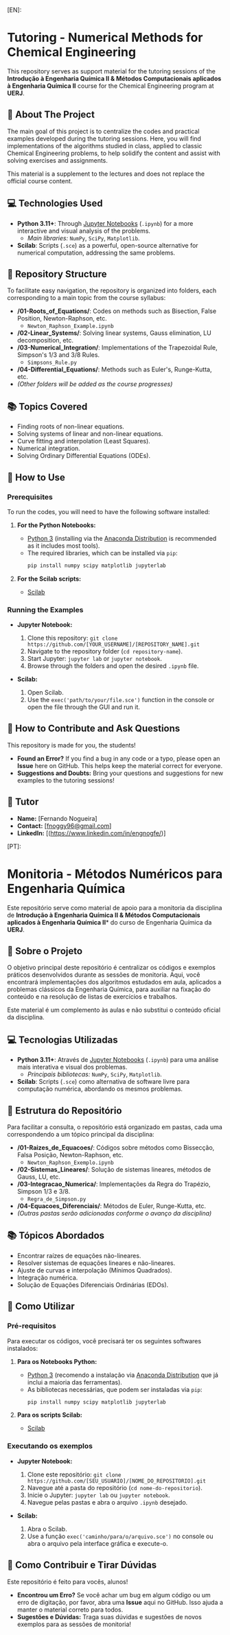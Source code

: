 [EN]: 
# Tutoring - Numerical Methods for Chemical Engineering

This repository serves as support material for the tutoring sessions of the **Introdução à Engenharia Química II & Métodos Computacionais aplicados à Engenharia Química II** course for the Chemical Engineering program at **UERJ**.

## 🎯 About The Project

The main goal of this project is to centralize the codes and practical examples developed during the tutoring sessions. Here, you will find implementations of the algorithms studied in class, applied to classic Chemical Engineering problems, to help solidify the content and assist with solving exercises and assignments.

This material is a supplement to the lectures and does not replace the official course content.

## 💻 Technologies Used

  * **Python 3.11+**: Through [Jupyter Notebooks](https://jupyter.org/) (`.ipynb`) for a more interactive and visual analysis of the problems.
      * *Main libraries:* `NumPy`, `SciPy`, `Matplotlib`.
  * **Scilab**: Scripts (`.sce`) as a powerful, open-source alternative for numerical computation, addressing the same problems.

## 📂 Repository Structure

To facilitate easy navigation, the repository is organized into folders, each corresponding to a main topic from the course syllabus:

  * **/01-Roots\_of\_Equations/**: Codes on methods such as Bisection, False Position, Newton-Raphson, etc.
      * `Newton_Raphson_Example.ipynb`
  * **/02-Linear\_Systems/**: Solving linear systems, Gauss elimination, LU decomposition, etc.
  * **/03-Numerical\_Integration/**: Implementations of the Trapezoidal Rule, Simpson's 1/3 and 3/8 Rules.
      * `Simpsons_Rule.py`
  * **/04-Differential\_Equations/**: Methods such as Euler's, Runge-Kutta, etc.
  * *(Other folders will be added as the course progresses)*

## 📚 Topics Covered

  * Finding roots of non-linear equations.
  * Solving systems of linear and non-linear equations.
  * Curve fitting and interpolation (Least Squares).
  * Numerical integration.
  * Solving Ordinary Differential Equations (ODEs).

## 🚀 How to Use

### Prerequisites

To run the codes, you will need to have the following software installed:

1.  **For the Python Notebooks:**

      * [Python 3](https://www.python.org/downloads/) (installing via the [Anaconda Distribution](https://www.anaconda.com/products/distribution) is recommended as it includes most tools).
      * The required libraries, which can be installed via `pip`:
        ```bash
        pip install numpy scipy matplotlib jupyterlab
        ```

2.  **For the Scilab scripts:**

      * [Scilab](https://www.scilab.org/download/)

### Running the Examples

  * **Jupyter Notebook:**

    1.  Clone this repository: `git clone https://github.com/[YOUR_USERNAME]/[REPOSITORY_NAME].git`
    2.  Navigate to the repository folder (`cd repository-name`).
    3.  Start Jupyter: `jupyter lab` or `jupyter notebook`.
    4.  Browse through the folders and open the desired `.ipynb` file.

  * **Scilab:**

    1.  Open Scilab.
    2.  Use the `exec('path/to/your/file.sce')` function in the console or open the file through the GUI and run it.

## 🤝 How to Contribute and Ask Questions

This repository is made for you, the students\!

  * **Found an Error?** If you find a bug in any code or a typo, please open an **Issue** here on GitHub. This helps keep the material correct for everyone.
  * **Suggestions and Doubts:** Bring your questions and suggestions for new examples to the tutoring sessions\!

## 👤 Tutor

  * **Name:** [Fernando Nogueira]
  * **Contact:** [fnoggy96@gmail.com]
  * **LinkedIn:** [(https://www.linkedin.com/in/engnogfe/)]

[PT]: 

# Monitoria - Métodos Numéricos para Engenharia Química

Este repositório serve como material de apoio para a monitoria da disciplina de **Introdução à Engenharia Química II & Métodos Computacionais aplicados à Engenharia Química II*** do curso de Engenharia Química da **UERJ**.

## 🎯 Sobre o Projeto

O objetivo principal deste repositório é centralizar os códigos e exemplos práticos desenvolvidos durante as sessões de monitoria. Aqui, você encontrará implementações dos algoritmos estudados em aula, aplicados a problemas clássicos da Engenharia Química, para auxiliar na fixação do conteúdo e na resolução de listas de exercícios e trabalhos.

Este material é um complemento às aulas e não substitui o conteúdo oficial da disciplina.

## 💻 Tecnologias Utilizadas

  * **Python 3.11+**: Através de [Jupyter Notebooks](https://jupyter.org/) (`.ipynb`) para uma análise mais interativa e visual dos problemas.
      * *Principais bibliotecas:* `NumPy`, `SciPy`, `Matplotlib`.
  * **Scilab**: Scripts (`.sce`) como alternativa de software livre para computação numérica, abordando os mesmos problemas.

## 📂 Estrutura do Repositório

Para facilitar a consulta, o repositório está organizado em pastas, cada uma correspondendo a um tópico principal da disciplina:

  * **/01-Raizes\_de\_Equacoes/**: Códigos sobre métodos como Bissecção, Falsa Posição, Newton-Raphson, etc.
      * `Newton_Raphson_Exemplo.ipynb`
  * **/02-Sistemas\_Lineares/**: Solução de sistemas lineares, métodos de Gauss, LU, etc.
  * **/03-Integracao\_Numerica/**: Implementações da Regra do Trapézio, Simpson 1/3 e 3/8.
      * `Regra_de_Simpson.py`
  * **/04-Equacoes\_Diferenciais/**: Métodos de Euler, Runge-Kutta, etc.
  * *(Outras pastas serão adicionadas conforme o avanço da disciplina)*

## 📚 Tópicos Abordados

  * Encontrar raízes de equações não-lineares.
  * Resolver sistemas de equações lineares e não-lineares.
  * Ajuste de curvas e interpolação (Mínimos Quadrados).
  * Integração numérica.
  * Solução de Equações Diferenciais Ordinárias (EDOs).

## 🚀 Como Utilizar

### Pré-requisitos

Para executar os códigos, você precisará ter os seguintes softwares instalados:

1.  **Para os Notebooks Python:**

      * [Python 3](https://www.python.org/downloads/) (recomendo a instalação via [Anaconda Distribution](https://www.anaconda.com/products/distribution) que já inclui a maioria das ferramentas).
      * As bibliotecas necessárias, que podem ser instaladas via `pip`:
        ```bash
        pip install numpy scipy matplotlib jupyterlab
        ```

2.  **Para os scripts Scilab:**

      * [Scilab](https://www.scilab.org/download/)

### Executando os exemplos

  * **Jupyter Notebook:**

    1.  Clone este repositório: `git clone https://github.com/[SEU_USUARIO]/[NOME_DO_REPOSITORIO].git`
    2.  Navegue até a pasta do repositório (`cd nome-do-repositorio`).
    3.  Inicie o Jupyter: `jupyter lab` ou `jupyter notebook`.
    4.  Navegue pelas pastas e abra o arquivo `.ipynb` desejado.

  * **Scilab:**

    1.  Abra o Scilab.
    2.  Use a função `exec('caminho/para/o/arquivo.sce')` no console ou abra o arquivo pela interface gráfica e execute-o.

## 🤝 Como Contribuir e Tirar Dúvidas

Este repositório é feito para vocês, alunos\!

  * **Encontrou um Erro?** Se você achar um bug em algum código ou um erro de digitação, por favor, abra uma **Issue** aqui no GitHub. Isso ajuda a manter o material correto para todos.
  * **Sugestões e Dúvidas:** Traga suas dúvidas e sugestões de novos exemplos para as sessões de monitoria\!
